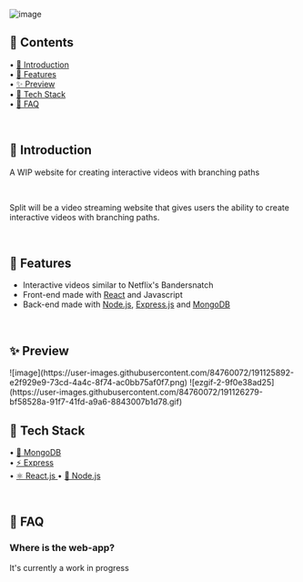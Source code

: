 ![image](https://user-images.githubusercontent.com/84760072/191125147-4757d7f4-6896-4a07-96a8-e463d0be0ed2.png)


<h2>📖 Contents</h2>

• [🤘  Introduction](https://github.com/hwelsters/whine/blob/main/README.md#--introduction)  
• [🍟 Features  ](https://github.com/hwelsters/whine#-features)  
• [✨ Preview  ](https://github.com/hwelsters/whine#-preview--)  
• [🥞 Tech Stack  ](https://github.com/hwelsters/whine#-tech-stack)  
• [🤔 FAQ  ](https://github.com/hwelsters/whine#-faq--)  

<br/>

<h2>🤘  Introduction</h2>
<p>A WIP website for creating interactive videos with branching paths</p>
<br/>

Split will be a video streaming website that gives users the ability to create interactive videos with branching paths.

<br/>
<h2>🍟 Features</h2>

- Interactive videos similar to Netflix's Bandersnatch
- Front-end made with [React](https://en.wikipedia.org/wiki/React_(JavaScript_library)) and Javascript  
- Back-end made with [Node.js](https://en.wikipedia.org/wiki/Node.js), [Express.js](https://en.wikipedia.org/wiki/Express.js) and [MongoDB](https://en.wikipedia.org/wiki/MongoDB)

<br/>
<h2>✨ Preview  </h2>
![image](https://user-images.githubusercontent.com/84760072/191125892-e2f929e9-73cd-4a4c-8f74-ac0bb75af0f7.png)
![ezgif-2-9f0e38ad25](https://user-images.githubusercontent.com/84760072/191126279-bf58528a-91f7-41fd-a9a6-8843007b1d78.gif)


<h2>🥞 Tech Stack</h2>

• [🌿 MongoDB](https://en.wikipedia.org/wiki/MongoDB)  
• [⚡ Express  ](https://en.wikipedia.org/wiki/Express.js)  
• [⚛️ React.js  ](https://en.wikipedia.org/wiki/React_(JavaScript_library))  
• [🔗 Node.js  ](https://en.wikipedia.org/wiki/Node.js)  


<br/>
<h2>🤔 FAQ  </h2>

### Where is the web-app?  
It's currently a work in progress
